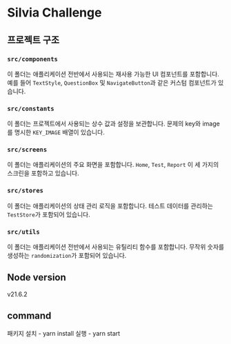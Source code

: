 # Silvia Challenge


## 프로젝트 구조

### `src/components`

이 폴더는 애플리케이션 전반에서 사용되는 재사용 가능한 UI 컴포넌트를 포함합니다. 예를 들어 `TextStyle`, `QuestionBox` 및 `NavigateButton`과 같은 커스텀 컴포넌트가 있습니다.

### `src/constants`

이 폴더는 프로젝트에서 사용되는 상수 값과 설정을 보관합니다. 문제의 key와 image를 명시한 `KEY_IMAGE` 배열이 있습니다.

### `src/screens`

이 폴더는 애플리케이션의 주요 화면을 포함합니다. `Home`, `Test`, `Report` 이 세 가지의 스크린을 포함하고 있습니다.

### `src/stores`

이 폴더는 애플리케이션의 상태 관리 로직을 포함합니다. 테스트 데이터를 관리하는 `TestStore`가 포함되어 있습니다.

### `src/utils`

이 폴더는 애플리케이션 전반에서 사용되는 유틸리티 함수를 포함합니다. 무작위 숫자를 생성하는 `randomization`가 포함되어 있습니다.


## Node version

v21.6.2


## command

패키지 설치 - yarn install
실행 - yarn start



